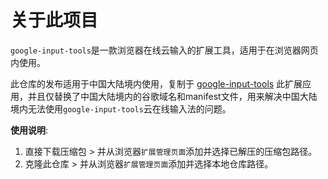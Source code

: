# 关于此项目

`google-input-tools`是一款浏览器在线云输入的扩展工具，适用于在浏览器网页内使用。

此仓库的发布适用于中国大陆境内使用，复制于 [google-input-tools](https://chrome.google.com/webstore/detail/mclkkofklkfljcocdinagocijmpgbhab) 此扩展应用，并且仅替换了中国大陆境内的谷歌域名和manifest文件，用来解决中国大陆境内无法使用`google-input-tools`云在线输入法的问题。

__使用说明__:

1. 直接下载压缩包 > 并从浏览器`扩展管理页面`添加并选择已解压的压缩包路径。
2. 克隆此仓库 > 并从浏览器`扩展管理页面`添加并选择本地仓库路径。

